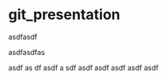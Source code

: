 # git_presentation
  


  asdfasdf


  asdfasdfas



  asdf
  as
  df
  asdf
  a
  sdf
  asdf
  asdf
  asdf
  asdf
  asdf
 